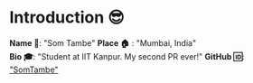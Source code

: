 # Introduction :sunglasses:
**Name :name_badge:**:  "Som Tambe"
**Place :house:** : "Mumbai, India"  
**Bio :mortar_board:**: "Student at IIT Kanpur. My second PR ever!" 
**GitHub :id:**: ["SomTambe"](https://github.com/SomTambe)  

